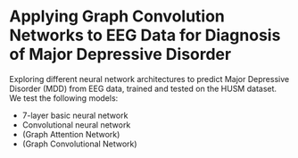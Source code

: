 # Applying Graph Convolution Networks to EEG Data for Diagnosis of Major Depressive Disorder

Exploring different neural network architectures to predict Major Depressive Disorder (MDD) from EEG data, trained and tested on the HUSM dataset. We test the following models:

* 7-layer basic neural network
* Convolutional neural network
* (Graph Attention Network)
* (Graph Convolutional Network)
